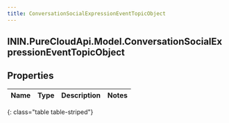```yaml
---
title: ConversationSocialExpressionEventTopicObject
---
```

## ININ.PureCloudApi.Model.ConversationSocialExpressionEventTopicObject

## Properties

|Name | Type | Description | Notes|
|------------ | ------------- | ------------- | -------------|
{: class="table table-striped"}


